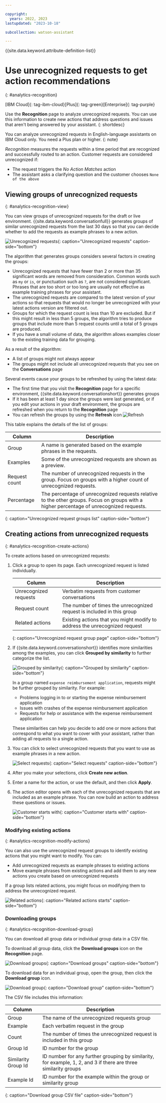 ```yaml
---

copyright:
  years: 2022, 2023
lastupdated: "2023-10-18"

subcollection: watson-assistant

---
```


{{site.data.keyword.attribute-definition-list}}

# Use unrecognized requests to get action recommendations
{: #analytics-recognition}

[IBM Cloud]{: tag-ibm-cloud}[Plus]{: tag-green}[Enterprise]{: tag-purple}

Use the **Recognition** page to analyze unrecognized requests. You can use this information to create new actions that address questions and issues that aren't being answered by your assistant.
{: shortdesc}

You can analyze unrecognized requests in English-language assistants on IBM Cloud only. You need a Plus plan or higher.
{: note}


*Recognition* measures the requests within a time period that are recognized and successfully routed to an action. Customer requests are considered unrecognized if:
- The request triggers the *No Action Matches* action
- The assistant asks a clarifying question and the customer chooses `None of the above` 

## Viewing groups of unrecognized requests
{: #analytics-recognition-view}

You can view groups of unrecognized requests for the draft or live environment. {{site.data.keyword.conversationfull}} generates groups of similar unrecognized requests from the last 30 days so that you can decide whether to add the requests as example phrases to a new action.

![Unrecognized requests](images/analytics-unrecognized-groups.png){: caption="Unrecognized requests" caption-side="bottom"}

The algorithm that generates groups considers several factors in creating the groups:
- Unrecognized requests that have fewer than 2 or more than 35 significant words are removed from consideration. Common words such as `my` or `is`, or punctuation such as `?`, are not considered significant. Phrases that are too short or too long are usually not effective as example training phrases for your assistant.
- The unrecognized requests are compared to the latest version of your actions so that requests that would no longer be unrecognized with your latest actions version are filtered out. 
- Groups for which the request count is less than 10 are excluded. But if this might result in less than 5 groups, the algorithm tries to produce groups that include more than 5 request counts until a total of 5 groups are produced.
- If you have a small volume of data, the algorithm allows examples closer to the existing training data for grouping.

As a result of the algorithm:
- A list of groups might not always appear
- The groups might not include all unrecognized requests that you see on the **Conversations** page

Several events cause your groups to be refreshed by using the latest data:
- The first time that you visit the **Recognition** page for a specific environment, {{site.data.keyword.conversationshort}} generates groups
- If it has been at least 1 day since the groups were last generated, or if you edit your actions in your draft environment, the groups are refreshed when you return to the **Recognition** page
- You can refresh the groups by using the **Refresh** icon ![Refresh](images/renew.svg)

This table explains the details of the list of groups:

| Column | Description |
| --- | --- |
| Group | A name is generated based on the example phrases in the requests. |
| Examples | Some of the unrecognized requests are shown as a preview. |
| Request count | The number of unrecognized requests in the group. Focus on groups with a higher count of unrecognized requests. |
| Percentage | The percentage of unrecognized requests relative to the other groups. Focus on groups with a higher percentage of unrecognized requests. |
{: caption="Unrecognized request groups list" caption-side="bottom"}

## Creating actions from unrecognized requests
{: #analytics-recognition-create-actions}

To create actions based on unrecognized requests:

1. Click a group to open its page. Each unrecognized request is listed individually. 

   | Column | Description |
   | --- | --- |
   | Unrecognized requests | Verbatim requests from customer conversations |
   | Request count | The number of times the unrecognized request is included in this group |
   | Related actions | Existing actions that you might modify to address the unrecognized request |
   {: caption="Unrecognized request group page" caption-side="bottom"}

1. If {{site.data.keyword.conversationshort}} identifies more similarities among the examples, you can click **Grouped by similarity** to further categorize the list.

   ![Grouped by similarity](images/analytics-unrecognized-grouped-by-similarity.png){: caption="Grouped by similarity" caption-side="bottom"}

   In a group named `expense reimbursement application`, requests might be further grouped by similarity. For example:
   - Problems logging in to or starting the expense reimbursement application
   - Issues with crashes of the expense reimbursement application
   - Requests for help or assistance with the expense reimbursement application

   These similarities can help you decide to add one or more actions that correspond to what you want to cover with your assistant, rather than adding all requests to a single action.

1. You can click to select unrecognized requests that you want to use as example phrases in a new action.

   ![Select requests](images/analytics-unrecognized-create-action.png){: caption="Select requests" caption-side="bottom"}

1. After you make your selections, click **Create new action**.

1. Enter a name for the action, or use the default, and then click **Apply**.

1. The action editor opens with each of the unrecognized requests that are included as an example phrase. You can now build an action to address these questions or issues.

   ![Customer starts with](images/analytics-unrecognized-new-action-phrases.png){: caption="Customer starts with" caption-side="bottom"}

### Modifying existing actions
{: #analytics-recognition-modify-actions}

You can also use the unrecognized request groups to identify existing actions that you might want to modify. You can:
- Add unrecognized requests as example phrases to existing actions
- Move example phrases from existing actions and add them to any new actions you create based on unrecognized requests

If a group lists related actions, you might focus on modifying them to address the unrecognized request.

![Related actions](images/analytics-unrecognized-related-actions.png){: caption="Related actions starts" caption-side="bottom"}

### Downloading groups
{: #analytics-recognition-download-group}

You can download all group data or individual group data in a CSV file.

To download all group data, click the **Download groups** icon on the **Recognition** page.

![Download groups](images/analytics-unrecognized-download-groups.png){: caption="Download groups" caption-side="bottom"}

To download data for an individual group, open the group, then click the **Download group** icon.

![Download group](images/analytics-unrecognized-download-group.png){: caption="Download group" caption-side="bottom"}

The CSV file includes this information:

| Column | Description |
| --- | --- |
| Group | The name of the unrecognized requests group |
| Example | Each verbatim request in the group |
| Count | The number of times the unrecognized request is included in this group |
| Group Id | ID number for the group |
| Similarity Group Id | ID number for any further grouping by similarity, for example, 1, 2, and 3 if there are three similarity groups |
| Example Id | ID number for the example within the group or similarity group |
{: caption="Download group CSV file" caption-side="bottom"}
